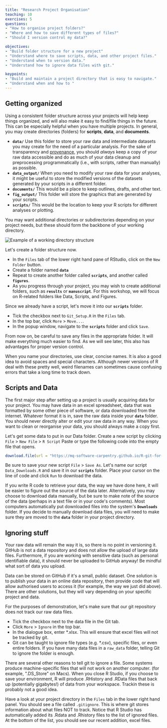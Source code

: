 ```yaml
---
title: "Research Project Organisation"
teaching: 10
exercises: 5
questions:
- "How to organise project folders?"
- "Where and how to save different types of files?"
- "Should I version control my data?"

objectives:
- "Build folder structure for a new project"
- "Understand where to save scripts, data, and other project files."
- "Understand when to version data."
- "Understand how to ignore data files with git."

keypoints:
- "Build and maintain a project directory that is easy to navigate."
- "Understand when and how to "
---
```


## Getting organized

Using a consistent folder structure across your projects will help keep things
organized, and will also make it easy to find/file things in the future. This
can be especially helpful when you have multiple projects. In general, you may
create directories (folders) for **scripts**, **data**, and **documents**.

 - **`data/`** Use this folder to store your raw data and intermediate datasets
   you may create for the need of a particular analysis. For the sake of
   transparency and [provenance](https://en.wikipedia.org/wiki/Provenance), you
   should *always* keep a copy of your raw data accessible and do as much of
   your data cleanup and preprocessing programmatically (i.e., with scripts,
   rather than manually) as possible.
 - **`data_output/`** When you need to modify your raw data for your analyses,
   it might be useful to store the modified versions of the datasets generated
   by your scripts in a different folder.
 - **`documents/`** This would be a place to keep outlines, drafts, and other
   text.
 - **`fig_output/`** This folder will store the graphics that are generated
   by your scripts.
 - **`scripts/`** This would be the location to keep your R scripts for
   different analyses or plotting.

You may want additional directories or subdirectories depending on your project
needs, but these should form the backbone of your working directory.

![Example of a working directory structure](../fig/working-directory-structure.png)

Let's create a folder structure now. 

  - In the `Files` tab of the lower right hand pane of RStudio, click on the `New Folder` button. 
  - Create a folder named **`data`**
  - Repeat to create another folder called **`scripts`**, and another called **`figures`**. 
  - As you progress through your project, you may wish to create additional folders, such as **`results`** or **`manuscript`**. For this workshop, we will focus on R-related folders like Data, Scripts, and Figures.
  
Since we already have a script, let's move it into our **`scripts`** folder.
  - Tick the checkbox next to `Git_Setup.R` in the `Files` tab. 
  - In the top bar, click `More` > `Move...`.
  - In the popup window, navigate to the **`scripts`** folder and click `Save`. 
  
From now on, be careful to save any files in the appropriate folder. It will make everything much easier to find. As we will see later, this also has advantages for proper version control. 

When you name your directories, use clear, concise names. It is also a good idea to avoid spaces and special characters. Although newer versions of R deal with these pretty well, weird filenames can sometimes cause confusing errors that take a long time to track down. 

## Scripts and Data

The first major step after setting up a project is usually acquiring data for your project. You may have data in an excel spreadsheet, data that was formatted by some other piece of software, or data downloaded from the internet. Whatever format it is in, save the raw data inside your **`data`** folder. You should never directly alter or edit your raw data in any way. When you want to clean or reorganise your data, you should always make a copy first. 

Let's get some data to put in our Data folder. Create a new script by clicking `File` > `New File` > `R Script`
Paste or type the following code into the empty file that opens. 

``` r
download.file(url = "https://mq-software-carpentry.github.io/R-git-for-research/data/SAFI_messy.xlsx", destfile = "./data/SAFI_messy.xlsx", mode = "wb")
```

Be sure to save your new script `File` > `Save As`. Let's name our script `Data_Downloads.R` and save it in our **`scripts`** folder. Place your cursor on the line of code and click `Run` to download the data.

If you write R code to retrieve your data, the way we have done here, it will be easier to figure out the source of the data later. Alternatively, you may choose to download data manually, but be sure to make note of the source of the data (perhaps in a text file or in your code's comments). Most computers automatically put downloaded files into the system's **`Downloads`** folder. If you decide to manually download data files, you will need to make sure they are moved to the  **`data`** folder in your project directory. 


## Ignoring stuff

Your raw data will remain the way it is, so there is no point in versioning it. 
GitHub is not a data repository and does not allow the upload of large data files. 
Furthermore, if you are working with sensitive data (such as personal identifiable data), it should never be uploaded to GitHub anyway! Be mindful what sort of data you upload. 

Data can be stored on GitHub if it's a small, public dataset. One solution is to publish your data in an online data repository, then provide code that will allow authorised users to access it (for example, the way we just did above). There are other solutions, but they will vary depending on your specific project and data. 

For the purposes of demonstration, let's make sure that our git repository does not track our raw data files. 
  - Tick the checkbox next to the data file in the Git tab.
  - Click `More` > `Ignore` in the top bar.
  - In the dialogue box, enter *.xlsx. This will ensure that excel files will not be tracked by git. 
  - Git can be taught to ignore file types (e.g. *.csv), specific files, or even entire folders. If you have many data files in a `raw_data` folder, telling Git to ignore the folder is enough.
  
There are several other reasons to tell git to ignore a file. Some systems produce machine-specific files that will not work on another computer. (for example, ".DS_Store" on Macs). When you close R Studio, if you choose to save your environment, R will produce .RHistory and .RData files that back up (potentially gigabytes!) of data from your workspace. Trackin these is probably not a good idea. 

Have a look at your project directory in the `Files` tab in the lower right hand panel. You should see a file called `.gitignore`. This is where git stores information about what files NOT to track. Notice that R Studio has automatically added its .Rdata and .Rhistory files to the list of ignored files. At the bottom of the list, you should see our recent addition, excel files. 







